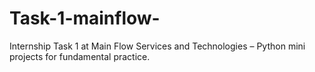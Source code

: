 # Task-1-mainflow-
Internship Task 1 at Main Flow Services and Technologies – Python mini projects for fundamental practice.
